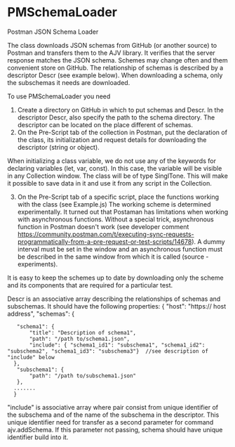 # PMSchemaLoader
Postman JSON Schema Loader

The class downloads JSON schemas from GitHub (or another source) to Postman and transfers them to the AJV library. It verifies that the server response matches the JSON schema. Schemes may change often and them convenient store on GitHub.
The relationship of schemas is described by a descriptor Descr (see example below). When downloading a schema, only the subschemas it needs are downloaded.

To use PMSchemaLoader you need
1. Create a directory on GitHub in which to put schemas and Descr.  In the descriptor Descr, also specify the path to the schema directory. The descriptor can be located on the place different of schemas.
2. On the Pre-Script tab of the collection in Postman, put the declaration of the class, its initialization and request details for downloading the descriptor (string or object).

When initializing a class variable, we do not use any of the keywords for declaring variables (let, var, const). In this case, the variable will be visible in any Collection window. The class will be of type SinglTone. This will make it possible to save data in it and use it from any script in the Collection.

3. On the Pre-Script tab of a specific script, place the functions working with the class (see Example.js)
 The working scheme is determined experimentally. It turned out that Postaman has limitations when working with asynchronous functions. Without a special trick, asynchronous function in Postman doesn't work (see developer comment https://community.postman.com/t/executing-sync-requests-programmatically-from-a-pre-request-or-test-scripts/14678). A dummy interval must be set in the window and an asynchronous function must be described in the same window from which it is called (source - experiments).

It is easy to keep the schemes up to date by downloading only the scheme and its components that are required for a particular test.

Descr is an associative array describing the relationships of schemas and subschemas.
It should have the following properties:
     {
     "host": "https:// host address",
     "schemas": {
     
       "schema1": {
           "title": "Description of schema1",
           "path": "/path to/schema1.json",             
           "include": { "schema1_id1": "subschema1", "schema1_id2": "subschema2", "schema1_id3": "subschema3"}  //see description of "include" below
      },     
       "subschema1": {
           "path": "/path to/subschema1.json"           
       },
      .......
      }
        
 "include" is associative array where pair consist from unique identifier
           of the subschema and of the name of the subschema in the descriptor. 
           This unique identifier need for transfer as a second parameter for command ajv.addSchema. 
           If this parameter not passing, schema should have unique identifier build into it.


